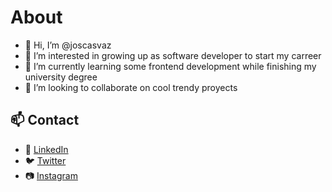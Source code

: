 # About
- 👋 Hi, I’m @joscasvaz
- 👀 I’m interested in growing up as software developer to start my carreer
- 🌱 I’m currently learning some frontend development while finishing my university degree
- 💞️ I’m looking to collaborate on cool trendy proyects

## 📫 Contact
- 👔 [LinkedIn](https://twitter.com/joscasvaz)
- 🐦 [Twitter](https://instagram.com/joscasvaz)
- 📷 [Instagram](https://linkedin.com/in/joscasvaz)

<!---
joscasvaz/joscasvaz is a ✨ special ✨ repository because its `README.md` (this file) appears on your GitHub profile.
You can click the Preview link to take a look at your changes.
--->
